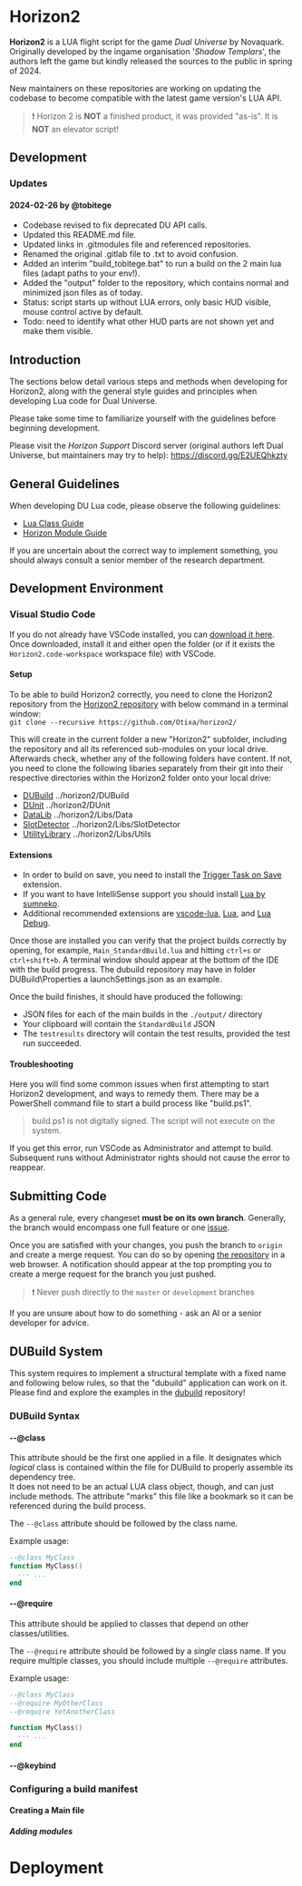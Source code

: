 # Horizon2

**Horizon2** is a LUA flight script for the game *Dual Universe* by Novaquark.  
Originally developed by the ingame organisation '*Shadow Templars*', the authors left the game but kindly
released the sources to the public in spring of 2024.

New maintainers on these repositories are working on updating the codebase to become compatible with the latest game version's LUA API.

> ❗ Horizon 2 is **NOT** a finished product, it was provided "as-is". It is **NOT** an elevator script!

## Development

### Updates

#### 2024-02-26 by @tobitege

* Codebase revised to fix deprecated DU API calls.
* Updated this README.md file.
* Updated links in .gitmodules file and referenced repositories.
* Renamed the original .gitlab file to .txt to avoid confusion.
* Added an interim "build_tobitege.bat" to run a build on the 2 main lua files (adapt paths to your env!).
* Added the "output" folder to the repository, which contains normal and minimized json files as of today.
* Status: script starts up without LUA errors, only basic HUD visible, mouse control active by default.
* Todo: need to identify what other HUD parts are not shown yet and make them visible.

## Introduction

The sections below detail various steps and methods when developing for Horizon2, along with the general style guides and principles when developing Lua code for Dual Universe.

Please take some time to familiarize yourself with the guidelines before beginning development.

Please visit the *Horizon Support* Discord server (original authors left Dual Universe, but maintainers may try to help): https://discord.gg/E2UEQhkzty

## General Guidelines

When developing DU Lua code, please observe the following guidelines:

- [Lua Class Guide](Class-Guidelines)
- [Horizon Module Guide](HorizonModule-Guidelines)

If you are uncertain about the correct way to implement something, you should always consult a senior member of the research department.

## Development Environment

### Visual Studio Code

If you do not already have VSCode installed, you can [download it here](https://code.visualstudio.com/download). Once downloaded, install it and either open the folder (or if it exists the `Horizon2.code-workspace` workspace file) with VSCode.

#### Setup

To be able to build Horizon2 correctly, you need to clone the Horizon2 repository from the [Horizon2 repository](https://github.com/Otixa/horizon2/) with below command in a terminal window:  
`git clone --recursive https://github.com/Otixa/horizon2/`

This will create in the current folder a new "Horizon2" subfolder, including the repository and all its referenced sub-modules on your local drive.  
Afterwards check, whether any of the following folders have content. If not, you need to clone the following libaries separately from their git into their respective directories within the Horizon2 folder onto your local drive:

- [DUBuild](https://github.com/Otixa/dubuild) ../horizon2/DUBuild
- [DUnit](https://github.com/Otixa/dunit) ../horizon2/DUnit
- [DataLib](https://github.com/Otixa/du-data-lib) ../horizon2/Libs/Data
- [SlotDetector](https://github.com/Otixa/du-slot-detector) ../horizon2/Libs/SlotDetector
- [UtilityLibrary](https://github.com/Otixa/du-utils) ../horizon2/Libs/Utils

#### Extensions

* In order to build on save, you need to install the [Trigger Task on Save](https://marketplace.visualstudio.com/items?itemName=Gruntfuggly.triggertaskonsave) extension.  
* If you want to have IntelliSense support you should install [Lua by sumneko](https://marketplace.visualstudio.com/items?itemName=sumneko.lua).  
* Additional recommended extensions are [vscode-lua](https://marketplace.visualstudio.com/items?itemName=trixnz.vscode-lua), [Lua](https://marketplace.visualstudio.com/items?itemName=keyring.Lua), and [Lua Debug](https://marketplace.visualstudio.com/items?itemName=actboy168.lua-debug).

Once those are installed you can verify that the project builds correctly by opening, for example, `Main_StandardBuild.lua` and hitting `ctrl+s` or `ctrl+shift+b`. A terminal window should appear at the bottom of the IDE with the build progress.
The dubuild repository may have in folder DUBuild\Properties a launchSettings.json as an example.

Once the build finishes, it should have produced the following:

- JSON files for each of the main builds in the `./output/` directory
- Your clipboard will contain the `StandardBuild` JSON
- The `testresults` directory will contain the test results, provided the test run succeeded.

#### Troubleshooting

Here you will find some common issues when first attempting to start Horizon2 development, and ways to remedy them.
There may be a PowerShell command file to start a build process like "build.ps1".

> build.ps1 is not digitally signed. The script will not execute on the system.

If you get this error, run VSCode as Administrator and attempt to build. Subsequent runs without Administrator rights should not cause the error to reappear.

## Submitting Code

As a general rule, every changeset **must be on its own branch**. Generally, the branch would encompass one full feature or one [issue](https://github.com/Otixa/horizon2/issues).

Once you are satisfied with your changes, you push the branch to `origin` and create a merge request. You can do so by opening [the repository](https://github.com/Otixa/horizon2) in a web browser. A notification should appear at the top prompting you to create a merge request for the branch you just pushed.

> ❗ Never push directly to the `master` or `development` branches

If you are unsure about how to do something - ask an AI or a senior developer for advice.

## DUBuild System

This system requires to implement a structural template with a fixed name and following below rules, so that the "dubuild" application can work on it.
Please find and explore the examples in the [dubuild](https://github.com/Otixa/dubuild) repository!

### DUBuild Syntax

#### --@class

This attribute should be the first one applied in a file. It designates which *logical* class is contained within the file for DUBuild to properly assemble its dependency tree.  
It does not need to be an actual LUA class object, though, and can just include methods. The attribute "marks" this file like a bookmark so it can be referenced during the build process.

The `--@class` attribute should be followed by the class name.

Example usage:

```lua
--@class MyClass
function MyClass()
  --- ...
end
```

#### --@require

This attribute should be applied to classes that depend on other classes/utilities.

The `--@require` attribute should be followed by a _single_ class name. If you require multiple classes, you should include multiple `--@require` attributes.

Example usage:

```lua
--@class MyClass
--@require MyOtherClass
--@require YetAnotherClass

function MyClass()
  --- ...
end
```

#### --@keybind

### Configuring a build manifest

#### Creating a Main file

##### Adding modules

# Deployment
